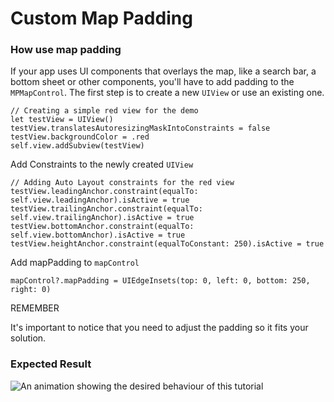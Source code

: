 # Custom Map Padding

### How use map padding[​](https://docs.mapsindoors.com/Map/Map%20Styling/custom-map-padding#how-use-map-padding) <a href="#how-use-map-padding" id="how-use-map-padding"></a>

If your app uses UI components that overlays the map, like a search bar, a bottom sheet or other components, you'll have to add padding to the `MPMapControl`. The first step is to create a new `UIView` or use an existing one.

```
// Creating a simple red view for the demo
let testView = UIView()
testView.translatesAutoresizingMaskIntoConstraints = false
testView.backgroundColor = .red
self.view.addSubview(testView)
```

Add Constraints to the newly created `UIView`

```
// Adding Auto Layout constraints for the red view
testView.leadingAnchor.constraint(equalTo: self.view.leadingAnchor).isActive = true
testView.trailingAnchor.constraint(equalTo: self.view.trailingAnchor).isActive = true
testView.bottomAnchor.constraint(equalTo: self.view.bottomAnchor).isActive = true
testView.heightAnchor.constraint(equalToConstant: 250).isActive = true
```

Add mapPadding to `mapControl`

```
mapControl?.mapPadding = UIEdgeInsets(top: 0, left: 0, bottom: 250, right: 0) 
```

REMEMBER

It's important to notice that you need to adjust the padding so it fits your solution.

### Expected Result[​](https://docs.mapsindoors.com/Map/Map%20Styling/custom-map-padding#expected-result) <a href="#expected-result" id="expected-result"></a>

![An animation showing the desired behaviour of this tutorial](https://docs.mapsindoors.com/img/getting-started/ios-map-padding.png)

